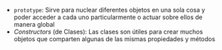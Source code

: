 * `prototype`: Sirve para nuclear diferentes objetos en una sola cosa y poder acceder a cada uno particularmente o actuar sobre ellos de manera global
* _Constructors_ (de Clases): Las clases son útiles para crear muchos objetos que comparten algunas de las mismas propiedades y métodos 